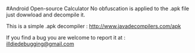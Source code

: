 #Android Open-source Calculator
No obfuscation is applied to the .apk file just dowwload and decompile it.

This is a simple .apk decompiler : http://www.javadecompilers.com/apk

If you find a bug you are welcome to report it at : illdiedebugging@gmail.com
